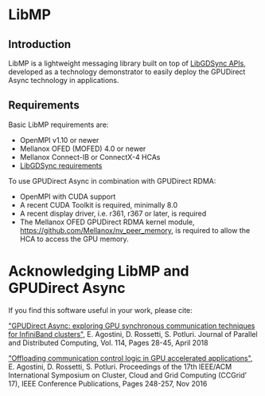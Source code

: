 # LibMP

## Introduction

LibMP is a lightweight messaging library built on top of [LibGDSync APIs](https://github.com/gpudirect/libgdsync/tree/devel), developed as a technology demonstrator to easily deploy the GPUDirect Async technology in applications.

## Requirements

Basic LibMP requirements are:
- OpenMPI v1.10 or newer
- Mellanox OFED (MOFED) 4.0 or newer 
- Mellanox Connect-IB or ConnectX-4 HCAs
- [LibGDSync requirements](https://github.com/gpudirect/libgdsync#requirements)

To use GPUDirect Async in combination with GPUDirect RDMA:
- OpenMPI with CUDA support
- A recent CUDA Toolkit is required, minimally 8.0
- A recent display driver, i.e. r361, r367 or later, is required
- The Mellanox OFED GPUDirect RDMA kernel module, https://github.com/Mellanox/nv_peer_memory, is required to allow the HCA to access the GPU memory.

# Acknowledging LibMP and GPUDirect Async

If you find this software useful in your work, please cite:

["GPUDirect Async: exploring GPU synchronous communication techniques for InfiniBand clusters"](https://www.sciencedirect.com/science/article/pii/S0743731517303386), E. Agostini, D. Rossetti, S. Potluri. Journal of Parallel and Distributed Computing, Vol. 114, Pages 28-45, April 2018

["Offloading communication control logic in GPU accelerated applications"](http://ieeexplore.ieee.org/document/7973709), E. Agostini, D. Rossetti, S. Potluri. Proceedings of the 17th IEEE/ACM International Symposium on Cluster, Cloud and Grid Computing (CCGrid’ 17), IEEE Conference Publications, Pages 248-257, Nov 2016
